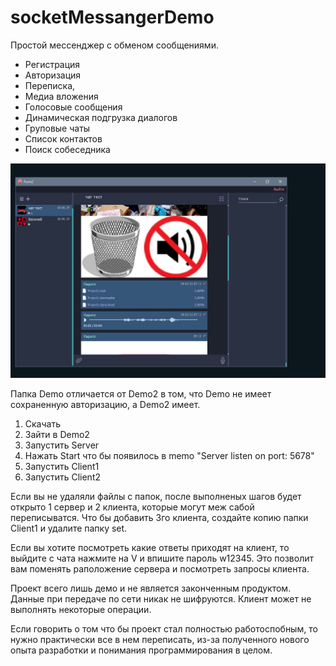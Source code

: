 #  socketMessangerDemo

Простой мессенджер с обменом сообщениями. 
- Регистрация
- Aвторизация
- Переписка,
- Медиа вложения 
- Голосовые сообщения
- Динамическая подгрузка диалогов
- Груповые чаты
- Список контактов
- Поиск собеседника

![Фото](/READMEFILES/1.jpg "Фото Программы")

Папка Demo отличается от Demo2 в том, что Demo не имеет сохраненную авторизацию, а Demo2 имеет.

1. Скачать
2. Зайти в  Demo2
3. Запустить Server
4. Нажать Start что бы появилось в memo "Server listen on port: 5678"
5. Запустить Client1
6. Запустить Client2


Если вы не удаляли файлы с папок, после выполненых шагов
будет открыто 1 сервер
и 2 клиента, которые могут меж сабой переписыватся.
Что бы добавить 3го клиента, создайте копию папки Client1 и удалите папку set.


Если вы хотите посмотреть какие ответы приходят на клиент, то выйдите с чата нажмите на V и впишите пароль w12345.
Это позволит вам поменять раположение сервера и посмотреть запросы клиента.

Проект всего лишь демо и не является законченным продуктом.
Данные при передаче по сети никак не шифруются. 
Клиент может не выполнять некоторые операции.

Если говорить о том что бы проект стал полностью работоспобным, 
то нужно практически все в нем переписать, из-за полученного нового опыта
разработки и понимания программирования в целом.





 